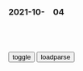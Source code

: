 ### 2021-10-　04

```note
```

<table id="tbc" style="white-space:pre-wrap">
</table>
<button onclick="toggleb()">toggle</button>
<button onclick="loadparse()">loadparse</button>
<br>
<!-- 🌸<br>🍅-　-🍑<hr>🍀 --> <textarea rows="30" cols="100" style="display: none" id="tar">

《我和我的父辈》：国际章让人无法入戏 徐峥则让人捧腹大笑｜争鸣
http://baijiahao.baidu.com/s?id=1712687192115786069

2021/10/4下午9:51:24

《d史知识大讲堂》第三讲：抗日战争的中流砥柱
http://www.chinadaily.com.cn/dfpd/2011-05/30/content_12606076_5.htm

mzd提出的新mz主义理论使gmd方面极其尴尬，既然zg有新mz主义的前途，既然zgrm可以享有rq自由，为什么还要忍受gmd一dd裁呢？
　1943年蒋介石亲自出马，请人捉刀写了一部《zg之命运》的小册子，大谈没有gmd就没有zg，
　　新h日报发表的社论，就贯以这样的标题《一dd裁，遍地是z》。在经济上，gmd的三m主义并没有改善rm的生活，经济恶化，物价飞涨，加剧了rm生活的负担。

2021/10/4下午8:44:48

gmd“新型d裁者”：蒋经g在台湾_cctv.com提供
http://news.cctv.com/science/20080126/102336.shtml

2021/10/4下午8:42:33

历史上的今天 | 1948年4月30日 zgzy发布“五一口号”_民建
https://www.sohu.com/a/463981546_121106854

视频未通过审核

2021/10/4下午8:30:52

蒋介石如何失去支持,导致知识分子抛弃gmd
https://baijiahao.baidu.com/s%3Fid%3D1609380379272115398%26wfr%3Dspider%26for%3Dpc

mzd派对和平还抱有一丝幻想，
　他们认为蒋介石是被gmd的“当权派”和“好战派”所包围，要打破这种包围，“使蒋介石能实行mz”。

面对shyl反对内战的呼声，gmd不愿回应mz的和平诉求，蒋介石认为种种反内战运动皆为鼓动：“现在捏造种种事实，来污蔑本d和，到处宣传”，只需研究宣传的方法和技术，查jm间报刊就能揭破其虚伪的宣传和打击。

这不过是自欺欺人，贺海鹏指出，无论是蒋介石也好，gmzf负责宣传的一众也好，他们始终没能清楚地意识到，宣传无法逆大众思潮而动。蒋介石无论如何指责“就利用sh上苟且偷安、因循姑息的心理”提出反对征粮、反对征兵、反对内战等各种口号以“颠倒和白，蛊惑社会，动摇国本”，这些问题都不会随着宣传而自行得到解决，而gmzf选择解决提出问题的人更是犯了大错。

1946年夏，mz同盟和其他d派在昆明发起要求和平的运动，m盟领导者李公朴与闻一多先后遭到gmd特务刺杀。李闻惨案发生后，mg时期的《zy日报》嫁祸未果，就连美国都对蒋介石zf粗暴对待知识分子而感到不满，施加压力，要蒋介石彻查此案。

本就百废待兴的经济雪上加霜，
　但蒋介石不愿回应rm期盼和平的诉求，认为所有运动背后均为所鼓动，要以严厉手段平息。

蒋介石指责mzd派和知识分子的请愿是“扰乱sh的治安，破坏zf的威信”，是“阻挠g命，破坏抗战，就是h奸，就是出卖gj的罪人”，而对于罪人，zf是不惮“依法制裁，好不姑息”的。

7月5日，蒋介石发布“戡乱动员令”，查j报刊，不断加强对舆l的钳z。7月18日，gmzf公布《动员戡乱完成宪z实施纲要》，规定对“s动p乱”的言l和行动进行严厉惩处。10月31日，公布《出版修正草案》，禁止出版d覆zf和有损z外领导人形象的言l或宣传品。

在“戡乱动员令”颁布后，gmzf的宣传机器就动员起来向m盟进攻，谩骂m盟为“奸盟”，盟员为“奸匪”，“为操纵指使之工具”。

m盟的解散与各报刊的查f使只能以舆l抗衡的mzd派和知识分子失去最后的阵地。

知识分子回应，储安平在《观察》社论中说道“本来对于zf失望的，慢慢儿的对gmd感觉绝望了。本来绝对仇视的，现在也努力了解了”。

对前途的担忧以及对gmd的失望，导致知识分子们1948年集体选择zggcd。1949年蒋介石带领的gmd失败后退守台湾。

五一口号是什么意思 [zgzy“五一口号”发布的前前后后] - 豆丁网
https://www.docin.com/p-2179963271.html

自走上zgz坛之后，一直是一dd裁的zf，不可能也不允许其他zd来分q。

gmd召开“g大”，通过了所谓“gj总动员案”，并颁布“戡乱动员令”。随后，gmd当局在上海、b平、广州等地，以gcd嫌疑犯的罪名，逮捕了大批爱g人士。

尤其对一向倡导mzzy的m盟发起攻击，说m盟是“奸盟”，说盟员是“奸匪”，

m盟在调解矛盾、呼吁和平、为团结统一说过的公道话，在当局眼里都成了罪状。

出席会议的3000 名代表中， 几乎全部是gmd代表，只有m社d、青年d为数很少的摆设代表参加了会议，选举蒋介石为总统，李宗仁为副总统， 正式宣告步入“宪z”时代，想为d裁t治披上mz法z的外衣，

就连zggmdm主派也选举产生了zggndg命委员会，宣布脱离蒋介石劫持下的反动zy，表示同gcd合作，

zg首次倡导成立排除gmd反动派在外的mz联合zf。还强调说明，“这个统一战线还必须是在zggcd的坚强的领导之下。没有zggcd的坚强领导，任何g命统一战线也是不能胜利的。”显然，zg于此时所提的联合zf中，将居于领导地位――不再是“参股”，而是“控股”了。

mzd将第23条“zgrmlx的领袖mzx万岁”划掉；将第24条“zg劳动rm和被压迫rm的组织者、zgrm解放战争的领导者zggcd万岁”改为“zhmz解放万岁”。

2021/10/5下午4:40:06

【“五一口号”记忆（24）】zg护送mz人士北上的准备工作
https://baijiahao.baidu.com/s?id=1598456908017570350&wfr=spider&for=pc

当时，香g的zz气候已日益恶化，zg在g活动不时受到g英当局的骚扰和gmd特务的严密监视。

2021/10/5下午5:41:41

口号标语之zgzy五一口号发布的前前后后（6页）-原创力文档
https://max.book118.com/html/2020/0825/7201123200002162.shtm

1948年4月30号zgzy发布五一口号，号召召开新政协会议，讨论成立m主联合z府
百年潮，zggcd五一口号发布的前前后后
2021/10/4下午6:02:50

这个发型火了！网友：zg人的浪漫
https://mbd.baidu.com/newspage/data/landingsuper?context=%7B%22nid%22%3A%22news_9753604510054724401%22%7D

http://pic.rmb.bdstatic.com/bjh/news/f0560ab4d5bf1a9ec457c67d3fbfa013.gif
http://pic.rmb.bdstatic.com/bjh/news/a6f8096d6bef18a116e5fb39d93ccffd.png
http://pic.rmb.bdstatic.com/bjh/news/5b10c332471768f4b6194a7ded52879d.jpeg

2021/10/4下午2:06:31

东成西就：梁家辉忘词，即兴临场发挥，岂料直接超越剧本成就经典,影视,喜剧片,好看视频
https://haokan.baidu.com/v?vid=4771105433292178225&sfrom=baidu-feed

互相伤害

2021/10/4下午4:02:32

<font size="4"><b>
那年那兔那些事儿：兔子教鹰酱三三制，鹰酱用火箭筒，被兔子暴揍,动漫,国g产动漫,好看视频</b></font><br>
https://haokan.baidu.com/v?vid=16019009431511114082&sfrom=baidu-feed

这种只会依靠装备优势，进行火力覆盖的行为，和流氓鹰酱有什么区别。

<font size="1" style="color:#DCDCDC"><b>2021/11/24 上午11:00:31</b></font>
那年那兔那些事：鹰酱换回了战俘，兔子换回顶鹰酱五个师的苹果树,动漫,g产动漫,好看视频
https://haokan.baidu.com/v?vid=11416315200439436277

你敢动我试试

来战啊

新闻

脑残片

2021/10/4下午3:41:43

<font size="4"><b>
那年那兔那些事儿：鹰酱和兔子各放狠话，围观群众都看呆了,动漫,g产动漫,好看视频</b></font><br>
https://haokan.baidu.com/v?vid=7164007938107601698&sfrom=baidu-feed

早晚宰了你，魂淡。

撑不到早完啦，魂淡。

<font size="1" style="color:#DCDCDC"><b>2021/11/26 上午10:34:38</b></font>

那年那兔那些事儿：弱小就要被欺负！两大g小g不入伙大打出手！,动漫,g产动漫,好看视频
https://haokan.baidu.com/v?vid=6248158700232082728&sfrom=baidu-feed

得不到那就干脆彻底毁掉

骆驼流泪，仿制AK，肩扛火箭

听着外面世界的炮火声。

2021/10/4下午3:35:34

那年那兔那些事儿：兔子真欠揍，看见鹰酱竟举白旗，真怂啊,动漫,国产动漫,好看视频
https://haokan.baidu.com/v?vid=13895535686646115625&sfrom=baidu-feed

三兔羡慕目光

三兔摇白旗

你来追我啊
髯翁：梦境背光

哈哈哈哈
髯翁：蜜月期

人家也想要好棒好棒的战斗姬

我不管，我不管
https://i.loli.net/2021/10/04/dONRBykljgiAH8V.png

你打算给多少钱

亲啊，君子之交淡如水。君子之交，我们不是君子吗？
想想作者临死前说过的话吧。

好像有点道理。那这样吧，我算你便宜一点。

你还没有悟到君子的精髓呀。小钱钱这种东西虽好，但是取之有道。节操，节操啊，你懂吗。
想想作者临死前三天所说的话吧。

今天虽然没更新，但是有一种谜之淡定。

那个，亲，不是有军事援助神马的吗？

一旦玩起来根本就停不下来好嘛。
https://i.loli.net/2021/10/04/zGqoIOUi2JVyFEl.png

人家也想要好多的小钱钱啊。
https://i.loli.net/2021/10/04/yZGUEN6q7jKYg9l.png

2021/10/4上午11:28:32

踢猫效应：坏情绪传染危害不小，甚至伤到自己，一定要尽力规避
https://baijiahao.baidu.com/s?id=1711310442584780391&wfr=spider&for=pc

夫妻吵架竟把孩子抛出窗外？踢猫效应有多可怕？无知太可悲！
https://baijiahao.baidu.com/s?id=1711127225117251516&wfr=spider&for=pc

小故事大道理 踢 猫 效 应|孔子|火气_网易订阅
https://www.163.com/dy/article/GGL9DKUP0543W4IZ.html

不迁怒，不贰过。

——《论语》

2021/10/4上午11:16:35

网红贵州牙妹被永久封禁，为红打掉两颗门牙，靠恶搞扮丑圈粉30万,搞笑,恶搞整蛊,好看视频
https://haokan.baidu.com/v?vid=879628222214163592&sfrom=baidu-feed

2021/10/4上午11:20:27

游客不文明行为被黑猩猩学去了……
https://mbd.baidu.com/newspage/data/landingsuper?context=%7B%22nid%22%3A%22news_9130535416604494493%22%7D

2021/10/4上午11:16:46

“放倒埼玉200次”,动漫漫画,动漫漫画,好看视频
https://haokan.baidu.com/v?vid=4363282084608365215&sfrom=baidu-feed

一副悠闲的样子，
我至少能放倒你200次。

这家伙，好可怕的力量。

2021/10/4上午11:10:26

隔100年就出现和自己一样的人，马云撞脸满族贵妇，专家无法解释,娱乐,明星动态,好看视频
https://haokan.baidu.com/v?vid=517351977646041461&tab=

2021/10/4上午11:09:41

</textarea> <!-- 🍀<br>🍑-　-🍅<hr>🌸 -->

```tip
```

<script src="https://cdn.jsdelivr.net/npm/jquery@3.5.1/dist/jquery.min.js"></script>

<link rel="stylesheet" href="https://cdn.jsdelivr.net/gh/fancyapps/fancybox@3.5.7/dist/jquery.fancybox.min.css" />
<script src="https://cdn.jsdelivr.net/gh/fancyapps/fancybox@3.5.7/dist/jquery.fancybox.min.js"></script>

<script type="text/javascript">

var __urlRegex = /(\b(https?|ftp|file):\/\/[-A-Z0-9+&@#\/%?=~_|!:,.;]*[-A-Z0-9+&@#\/%=~_|])/ig;
var __imgRegex = /\.(?:jpe?g|gif|png)$/i;

loadparse();

function parseURL($string){

    var exp = __urlRegex;
    return $string.replace(exp,function(match){
            __imgRegex.lastIndex=0;
            if(__imgRegex.test(match)){
                return '<a data-fancybox="gallery" href="' + match.replace("/p=700", "")
                 + '"><img src="' + match.replace("/p=700", "/p=160x200")+'" width="64"></a>';
            }
            else{
                return '<a href="' + match + '" target="_blank">' + match + '</a>';
            }
        }
    );
}

function loadparse() {
  tbc.innerHTML = parseURL(tar.value);
}

function toggleb() {
  var x = document.getElementById("tar");
  if (x.style.display === "none") {
    x.style.display = "";
  } else {
    x.style.display = "none";
  }
}

</script>
